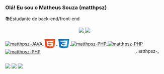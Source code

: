 ### Olá! Eu sou o Matheus Souza (matthpsz)

📚Estudante de back-end/front-end

<div align="center">
  <a href="https://github.com/rafaballerini">
  <img height="180em" src="https://github-readme-stats.vercel.app/api?username=matthpsz&show_icons=true&theme=dark&include_all_commits=true&count_private=true"/>
  <img height="180em" src="https://github-readme-stats.vercel.app/api/top-langs/?username=matthpsz&layout=compact&langs_count=7&theme=dark"/>
</div>
  
  <div style="display: inline_block"><br>
  <img align="center" alt="matthpsz-JAVA" height="30" width="40" src="https://cdn.jsdelivr.net/gh/devicons/devicon/icons/java/java-original.svg">
  <img align="center" alt="matthpsz-HTML" height="30" width="40" src="https://raw.githubusercontent.com/devicons/devicon/master/icons/html5/html5-original.svg">
  <img align="center" alt="matthpsz-CSS" height="30" width="40" src="https://raw.githubusercontent.com/devicons/devicon/master/icons/css3/css3-original.svg">
  <img align="center" alt="matthpsz-PHP" height="30" width="40" src="https://cdn.jsdelivr.net/gh/devicons/devicon/icons/kotlin/kotlin-original.svg">
  <img align="center" alt="matthpsz-PHP" height="30" width="40" src="https://cdn.jsdelivr.net/gh/devicons/devicon/icons/firebase/firebase-plain.svg">
  <img align="center" alt="matthpsz-PHP" height="40" width="40" src="https://cdn.jsdelivr.net/gh/devicons/devicon/icons/php/php-original.svg">
  <img align="right" alt="matthpsz-pic" height="150" style="border-radius:50px;" src="https://cdn.discordapp.com/attachments/928423842639147048/929817247042666586/download20220100162135.png">
</div>
</div>
  
##
    
<div>  
    <a href="https://www.youtube.com/c/PinheiroDS" target="_blank"><img src="https://img.shields.io/badge/YouTube-FF0000?style=for-the-badge&logo=youtube&logoColor=white" target="_blank"></a>
  <a href="https://instagram.com/ojovemestudante" target="_blank"><img src="https://img.shields.io/badge/-Instagram-%23E4405F?style=for-the-badge&logo=instagram&logoColor=white" target="_blank"></a>
<a href="https://www.linkedin.com/in/matheus-pinheiro-de-souza-14886b18b" target="_blank"><img src="https://img.shields.io/badge/-LinkedIn-%230077B5?style=for-the-badge&logo=linkedin&logoColor=white" target="_blank"></a> 
</div>   
